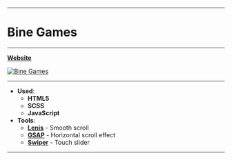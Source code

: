 ____
# Bine Games
____
**[Website](https://devf1s.github.io/bine-games)**

[![Bine Games](https://lh3.googleusercontent.com/pw/AL9nZEXtpOseM6jtV7bjpUYR_b8RifeXAHi-3p3yJxMBEuMv1BytQnNBV7RlUVC9aeiIqJgWMzfpAmjAytNT6tYohA4VgfYNOiHIMooYELu5aeNw0yL3yqGwBhuSB4NXp7eGk9kYQT32wL6rv2WO6nG-Bhkj=w1335-h929-no?authuser=0)](https://1kiritos1.github.io/bine-games/) 

-----------
- **Used**: 
	- **HTML5**
	- **SCSS**
	- **JavaScript**
- **Tools**:
  - **[Lenis](https://lenis.darkroom.engineering/)** - Smooth scroll
  - **[GSAP](https://greensock.com/gsap/)** - Horizontal scroll effect
  - **[Swiper](https://swiperjs.com/)** - Touch slider
-----------
